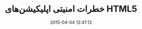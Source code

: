 ---
layout: post
title:  "خطرات امنیتی اپلیکیشن‌های HTML5"
date: 2015-04-04 12:41:12
section: article
tags: html5 security
link: "http://hive.ir/%D8%AE%D8%B7%D8%B1%D8%A7%D8%AA-%D8%A7%D9%85%D9%86%DB%8C%D8%AA%DB%8C-%D8%A7%D9%BE%D9%84%DB%8C%DA%A9%DB%8C%D8%B4%D9%86%E2%80%8C%D9%87%D8%A7%DB%8C-html5/"
user: "نوید کاشانی"
user_link: "http://navid.kashani.ir/"
---